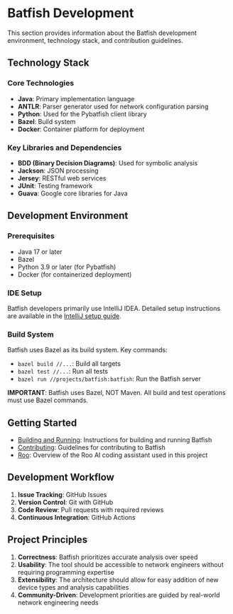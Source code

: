 # Batfish Development

This section provides information about the Batfish development environment, technology stack, and contribution guidelines.

## Technology Stack

### Core Technologies

- **Java**: Primary implementation language
- **ANTLR**: Parser generator used for network configuration parsing
- **Python**: Used for the Pybatfish client library
- **Bazel**: Build system
- **Docker**: Container platform for deployment

### Key Libraries and Dependencies

- **BDD (Binary Decision Diagrams)**: Used for symbolic analysis
- **Jackson**: JSON processing
- **Jersey**: RESTful web services
- **JUnit**: Testing framework
- **Guava**: Google core libraries for Java

## Development Environment

### Prerequisites

- Java 17 or later
- Bazel
- Python 3.9 or later (for Pybatfish)
- Docker (for containerized deployment)

### IDE Setup

Batfish developers primarily use IntelliJ IDEA. Detailed setup instructions are available in the [IntelliJ setup guide](intellij_setup/README.md).

### Build System

Batfish uses Bazel as its build system. Key commands:

- `bazel build //...`: Build all targets
- `bazel test //...`: Run all tests
- `bazel run //projects/batfish:batfish`: Run the Batfish server

**IMPORTANT**: Batfish uses Bazel, NOT Maven. All build and test operations must use Bazel commands.

## Getting Started

- [Building and Running](../building_and_running/README.md): Instructions for building and running Batfish
- [Contributing](contributing/README.md): Guidelines for contributing to Batfish
- [Roo](roo.md): Overview of the Roo AI coding assistant used in this project

## Development Workflow

1. **Issue Tracking**: GitHub Issues
2. **Version Control**: Git with GitHub
3. **Code Review**: Pull requests with required reviews
4. **Continuous Integration**: GitHub Actions

## Project Principles

1. **Correctness**: Batfish prioritizes accurate analysis over speed
2. **Usability**: The tool should be accessible to network engineers without requiring programming expertise
3. **Extensibility**: The architecture should allow for easy addition of new device types and analysis capabilities
4. **Community-Driven**: Development priorities are guided by real-world network engineering needs

